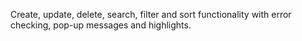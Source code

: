 Create, update, delete, search, filter and sort functionality with error checking, pop-up messages and highlights.
